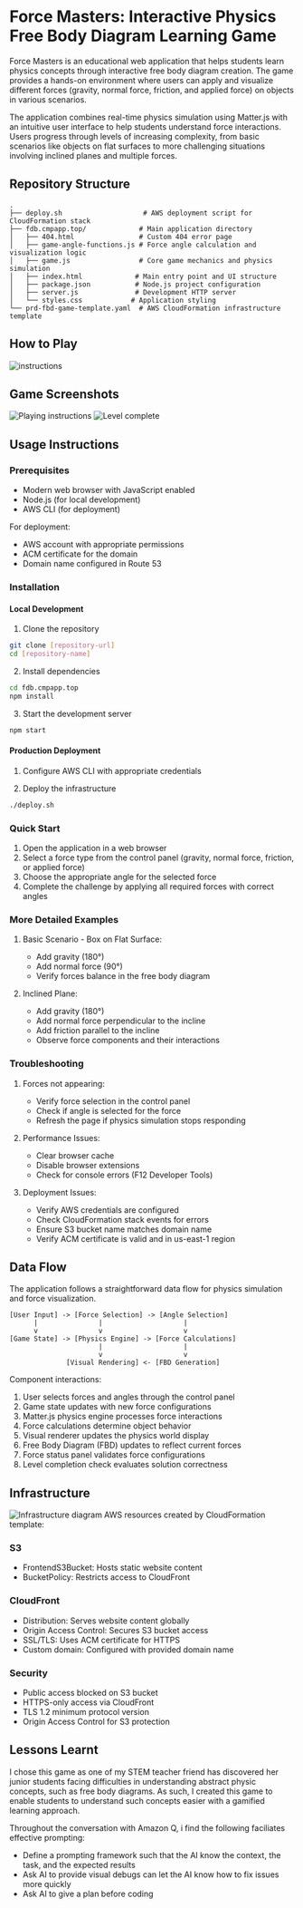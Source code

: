 # Force Masters: Interactive Physics Free Body Diagram Learning Game

Force Masters is an educational web application that helps students learn physics concepts through interactive free body diagram creation. The game provides a hands-on environment where users can apply and visualize different forces (gravity, normal force, friction, and applied force) on objects in various scenarios.

The application combines real-time physics simulation using Matter.js with an intuitive user interface to help students understand force interactions. Users progress through levels of increasing complexity, from basic scenarios like objects on flat surfaces to more challenging situations involving inclined planes and multiple forces.

## Repository Structure
```
.
├── deploy.sh                    # AWS deployment script for CloudFormation stack
├── fdb.cmpapp.top/             # Main application directory
│   ├── 404.html                # Custom 404 error page
│   ├── game-angle-functions.js # Force angle calculation and visualization logic
│   ├── game.js                 # Core game mechanics and physics simulation
│   ├── index.html             # Main entry point and UI structure
│   ├── package.json           # Node.js project configuration
│   ├── server.js              # Development HTTP server
│   └── styles.css            # Application styling
└── prd-fbd-game-template.yaml  # AWS CloudFormation infrastructure template
```

## How to Play
![instructions](./docs/how-to-play.png)

## Game Screenshots
![Playing instructions](./docs/playing.png)
![Level complete](./docs/level-complete.png)

## Usage Instructions
### Prerequisites
- Modern web browser with JavaScript enabled
- Node.js (for local development)
- AWS CLI (for deployment)

For deployment:
- AWS account with appropriate permissions
- ACM certificate for the domain
- Domain name configured in Route 53

### Installation

#### Local Development
1. Clone the repository
```bash
git clone [repository-url]
cd [repository-name]
```

2. Install dependencies
```bash
cd fdb.cmpapp.top
npm install
```

3. Start the development server
```bash
npm start
```

#### Production Deployment
1. Configure AWS CLI with appropriate credentials

2. Deploy the infrastructure
```bash
./deploy.sh
```

### Quick Start
1. Open the application in a web browser
2. Select a force type from the control panel (gravity, normal force, friction, or applied force)
3. Choose the appropriate angle for the selected force
4. Complete the challenge by applying all required forces with correct angles

### More Detailed Examples
1. Basic Scenario - Box on Flat Surface:
   - Add gravity (180°)
   - Add normal force (90°)
   - Verify forces balance in the free body diagram

2. Inclined Plane:
   - Add gravity (180°)
   - Add normal force perpendicular to the incline
   - Add friction parallel to the incline
   - Observe force components and their interactions

### Troubleshooting
1. Forces not appearing:
   - Verify force selection in the control panel
   - Check if angle is selected for the force
   - Refresh the page if physics simulation stops responding

2. Performance Issues:
   - Clear browser cache
   - Disable browser extensions
   - Check for console errors (F12 Developer Tools)

3. Deployment Issues:
   - Verify AWS credentials are configured
   - Check CloudFormation stack events for errors
   - Ensure S3 bucket name matches domain name
   - Verify ACM certificate is valid and in us-east-1 region

## Data Flow
The application follows a straightforward data flow for physics simulation and force visualization.

```ascii
[User Input] -> [Force Selection] -> [Angle Selection]
      |               |                    |
      v               v                    v
[Game State] -> [Physics Engine] -> [Force Calculations]
                      |                    |
                      v                    v
              [Visual Rendering] <- [FBD Generation]
```

Component interactions:
1. User selects forces and angles through the control panel
2. Game state updates with new force configurations
3. Matter.js physics engine processes force interactions
4. Force calculations determine object behavior
5. Visual renderer updates the physics world display
6. Free Body Diagram (FBD) updates to reflect current forces
7. Force status panel validates force configurations
8. Level completion check evaluates solution correctness

## Infrastructure

![Infrastructure diagram](./docs/infra.svg)
AWS resources created by CloudFormation template:

### S3
- FrontendS3Bucket: Hosts static website content
- BucketPolicy: Restricts access to CloudFront

### CloudFront
- Distribution: Serves website content globally
- Origin Access Control: Secures S3 bucket access
- SSL/TLS: Uses ACM certificate for HTTPS
- Custom domain: Configured with provided domain name

### Security
- Public access blocked on S3 bucket
- HTTPS-only access via CloudFront
- TLS 1.2 minimum protocol version
- Origin Access Control for S3 protection

## Lessons Learnt
I chose this game as one of my STEM teacher friend has discovered her junior students facing difficulties in understanding abstract physic concepts, such as free body diagrams. As such, I created this game to enable students to understand such concepts easier with a gamified learning approach.

Throughout the conversation with Amazon Q, i find the following faciliates effective prompting:
- Define a prompting framework such that the AI know the context, the task, and the expected results
- Ask AI to provide visual debugs can let the AI know how to fix issues more quickly
- Ask AI to give a plan before coding
  
